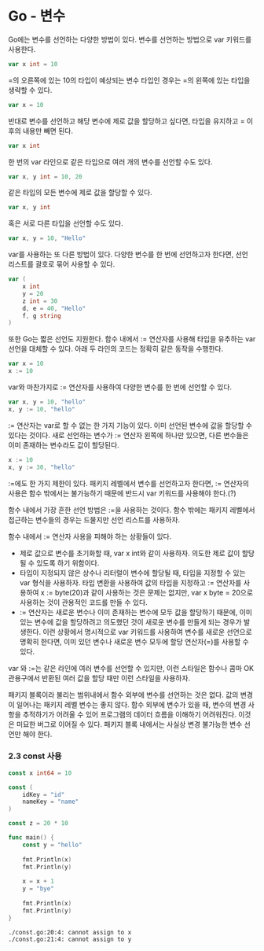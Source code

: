 # Go - 변수

Go에는 변수를 선언하는 다양한 방법이 있다. 변수를 선언하는 방법으로 var 키워드를 사용한다.

```go
var x int = 10
```

=의 오른쪽에 있는 10의 타입이 예상되는 변수 타입인 경우는 =의 왼쪽에 있는 타입을 생략할 수 있다.

```go
var x = 10
```

반대로 변수를 선언하고 해당 변수에 제로 값을 할당하고 싶다면, 타입을 유지하고 = 이후의 내용만 빼면 된다.

```go
var x int
```

한 번의 var 라인으로 같은 타입으로 여러 개의 변수를 선언할 수도 있다.

```go
var x, y int = 10, 20
```

같은 타입의 모든 변수에 제로 값을 할당할 수 있다.

```go
var x, y int
```

혹은 서로 다른 타입을 선언할 수도 있다.

```go
var x, y = 10, "Hello"
```



var를 사용하는 또 다른 방법이 있다. 다양한 변수를 한 번에 선언하고자 한다면, 선언 리스트를 괄호로 묶어 사용할 수 있다.

```go
var (
	x int
    y = 20
    z int = 30
    d, e = 40, "Hello"
    f, g string
)
```

또한 Go는 짧은 선언도 지원한다. 함수 내에서 := 연산자를 사용해 타입을 유추하는 var 선언을 대체할 수 있다. 아래 두 라인의 코드는 정확히 같은 동작을 수행한다.

```go
var x = 10
x := 10
```

var와 마찬가지로 := 연산자를 사용하여 다양한 변수를 한 번에 선언할 수 있다.

```go
var x, y = 10, "hello"
x, y := 10, "hello"
```

:= 연산자는 var로 할 수 없는 한 가지 기능이 있다. 이미 선언된 변수에 값을 할당할 수 있다는 것이다. 새로 선언하는 변수가 := 연산자 왼쪽에 하나만 있으면, 다른 변수들은 이미 존재하는 변수라도 값이 할당된다.

```go
x := 10
x, y := 30, "hello"
```

:=에도 한 가지 제한이 있다. 패키지 레벨에서 변수를 선언하고자 한다면, := 연산자의 사용은 함수 밖에서는 불가능하기 때문에 반드시 var 키워드를 사용해야 한다.(?)

함수 내에서 가장 흔한 선언 방법은 :=을 사용하는 것이다. 함수 밖에는 패키지 레벨에서 접근하는 변수들의 경우는 드물지만 선언 리스트를 사용하자.

함수 내에서 := 연산자 사용을 피해야 하는 상황들이 있다.

- 제로 값으로 변수를 초기화할 때, var x int와 같이 사용하자. 의도한 제로 값이 할당될 수 있도록 하기 위함이다.
- 타입이 지정되지 않은 상수나 리터럴이 변수에 할당될 때, 타입을 지정할 수 있는 var 형식을 사용하자. 타입 변환을 사용하여 값의 타입을 지정하고 := 연산자를 사용하여 x := byte(20)과 같이 사용하는 것은 문제는 없지만, var x byte = 20으로 사용하는 것이 관용적인 코드를 만들 수 있다.
- := 연산자는 새로운 변수나 이미 존재하는 변수에 모두 값을 할당하기 때문에, 이미 있는 변수에 값을 할당하려고 의도했던 것이 새로운 변수를 만들게 되는 경우가 발생한다. 이런 상황에서 명시적으로 var 키워드를 사용하여 변수를 새로운 선언으로 명확히 한다면, 이미 있던 변수나 새로운 변수 모두에 할당 연산자(=)를 사용할 수 있다.

var 와 :=는 같은 라인에 여러 변수를 선언할 수 있지만, 이런 스타일은 함수나 콤마 OK 관용구에서 반환된 여러 값을 할당 때만 이런 스타일을 사용하자.

패키지 블록이라 불리는 범위내에서 함수 외부에 변수를 선언하는 것은 없다. 값의 변경이 일어나는 패키지 레벨 변수는 좋지 않다. 함수 외부에 변수가 있을 때, 변수의 변경 사항을 추적하기가 어려울 수 있어 프로그램의 데이터 흐름을 이해하기 어려워진다. 이것은 미묘한 버그로 이어질 수 있다. 패키지 블록 내에서는 사실상 변경 불가능한 변수 선언만 해야 한다.

### 2.3 const 사용

```go
const x int64 = 10

const (
	idKey = "id"
    nameKey = "name"
)

const z = 20 * 10

func main() {
    const y = "hello"
    
    fmt.Println(x)
    fmt.Println(y)
    
    x = x + 1
    y = "bye"
    
    fmt.Println(x)
    fmt.Println(y)
}
```

```linux
./const.go:20:4: cannot assign to x
./const.go:21:4: cannot assign to y
```

